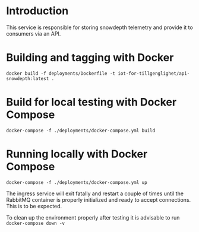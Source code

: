 # Introduction 

This service is responsible for storing snowdepth telemetry and provide it to consumers via an API.

# Building and tagging with Docker

`docker build -f deployments/Dockerfile -t iot-for-tillgenglighet/api-snowdepth:latest .`

# Build for local testing with Docker Compose

`docker-compose -f ./deployments/docker-compose.yml build`

# Running locally with Docker Compose

`docker-compose -f ./deployments/docker-compose.yml up`

The ingress service will exit fatally and restart a couple of times until the RabbitMQ container is properly initialized and ready to accept connections. This is to be expected.

To clean up the environment properly after testing it is advisable to run `docker-compose down -v`
